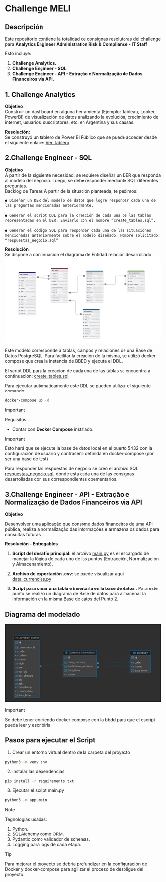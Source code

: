 
# Challenge MELI


## Descripción

Este repositorio contiene la totalidad de consignas resolutoras del challenge para **Analytics Engineer Administration Risk & Compliance - IT Staff**

Esto incluye: 

1. **Challenge Analytics.**
2. **Challenge Engineer - SQL** 
3. **Challenge Engineer - API - Extração e Normalização de Dados Financeiros via API.**


## 1. Challenge Analytics
**Objetivo**  
Construir un dashboard en alguna herramienta (Ejemplo: Tableau, Looker, PowerBI) de visualización de datos analizando la evolución, crecimiento de internet, usuarios, suscriptores, etc. en Argentina y sus causas.  

**Resolución:**  
Se construyó un tablero de Power BI Público que se puede acceder desde el siguiente enlace: [Ver Tablero](https://app.powerbi.com/view?r=eyJrIjoiZWRkYjJlMDgtZjA1NS00ODY2LWJkMzUtYjZiMzQ4Mjg4OGMzIiwidCI6Ijg1NzhhMzVmLTQ2MTEtNGNhNC04Y2NiLWFkNzhmYmJiNTdmZCIsImMiOjR9).


## 2.Challenge Engineer - SQL
**Objetivo**  
A partir de la siguiente necesidad, se requiere diseñar un DER que responda al modelo del negocio. Luego, se debe responder mediante SQL diferentes preguntas.     
Backlog de Tareas
A partir de la situación planteada, te pedimos: 

    ● Diseñar un DER del modelo de datos que logre responder cada una de las preguntas mencionadas anteriormente. 

    ● Generar el script DDL para la creación de cada una de las tablas representadas en el DER. Enviarlo con el nombre “create_tables.sql”. 

    ● Generar el código SQL para responder cada una de las situaciones mencionadas anteriormente sobre el modelo diseñado. Nombre solicitado: “respuestas_negocio.sql”

**Resolución**  
Se dispone a continuacion el diagrama de Entidad relación desarrollado 
![Diagrama de entidad relacion](/images/DER_SQL.png)

Este modelo corresponde a tablas, campos y relaciones de una Base de Datos PostgreSQL. Para facilitar la creación de la misma, se utilizó docker-compose que crea la instancia de BBDD y ejecuta el DDL. 


El script DDL para la creacion de cada una de las tablas se encuentra a continuación: 
[create_tables.sql](/database/create_tables.sql)

Para ejecutar automaticamente este DDL se pueden utilizar el siguiente comando: 


```bash 
docker-compose up -d
```
> [!IMPORTANT]
> Requisitos


- Contar con **Docker Compose** instalado.

> [!IMPORTANT]
> Esto hará que se ejecute la base de datos local en el puerto 5432 con la configuración de usuario y contraseña definida en docker-compose (por ser una base de test)

Para responder las respuestas de negocio se creó el archivo SQL [respuestas_negocio.sql](/database/respuestas_negocio.sql), donde esta cada una de las consignas desarrolladas con sus correspondientes coementarios. 


## 3.Challenge Engineer - API - Extração e Normalização de Dados Financeiros via API   
**Objetivo** 

Desenvolver uma aplicação que consome dados financeiros de uma API pública, realiza a normalização das informações e armazena os dados para consultas futuras.

**Resolución - Entregables**

1. **Script del desafío principal**: el archivo [main.py](/app/main.py) es el encargado de manejar la lógica de cada uno de los puntos (Extracción, Normalización y Almacenamiento).

2. **Archivo de exportación .csv**: se puede visualizar aqui:  [data_currencies.py](currency_quotes.csv)
3. **Script para crear una tabla e insertarla en la base de datos** : Para este punto se realizo un diagrama de Base de datos para almacenar la información en la misma Base de datos del Punto 2. 

## **Diagrama del modelado**  
![Diagrama de entidad relacion](/images/DER_API.png)


> [!IMPORTANT]
> Se debe tener corriendo docker compose con la bbdd para que el escript pueda leer y escribirla


## Pasos para ejecutar el Script 

1. Crear un entorno virtual  dentro de la carpeta del proyecto
```bash 
python3 -m venv env
```
2. instalar las dependencias 
```bash 
pip install -r requirements.txt 
```
3. Ejecutar el script main.py
```bash 
python3 -m app.main
```
> [!NOTE]
> Tegnologías usadas:
> 1. Python.
> 2. SQLAlchemy como ORM.
> 3. Pydantic como validador de schemas.
> 4. Logging para logs de cada etapa.


> [!TIP]
> Para mejorar el proyecto se debria profundizar en la configuración de Docker y docker-compose para agilizar el proceso de despligue del proyecto.